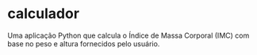 # calculador
Uma aplicação Python que calcula o Índice de Massa Corporal (IMC) com base no peso e altura fornecidos pelo usuário.
